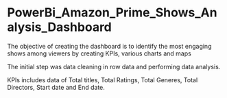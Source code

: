 # PowerBi_Amazon_Prime_Shows_Analysis_Dashboard

The objective of creating the dashboard is to identify the most engaging shows among viewers by creating KPIs, various charts and maps

The initial step was data cleaning in row data and performing data analysis.

KPIs includes data of Total titles, Total Ratings, Total Generes, Total Directors, Start date and End date.
